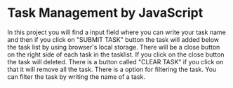 <h1>Task Management by JavaScript</h1>
<p>In this project you will find a input field where you can write your task name and then if you click on "SUBMIT TASK" button the task will added below the task list by using browser's local storage. There will be a close button on the right side of each task in the tasklist. If you click on the close button the task will deleted. There is a button called "CLEAR TASK" if you click on that it will remove all the task. There is a option for filtering the task. You can filter the task by writing the name of a task.</p>